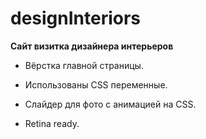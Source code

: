 # designInteriors

**Сайт визитка дизайнера интерьеров**

* Вёрстка главной страницы.

* Использованы CSS переменные.

* Слайдер для фото с анимацией на CSS.

* Retina ready.
